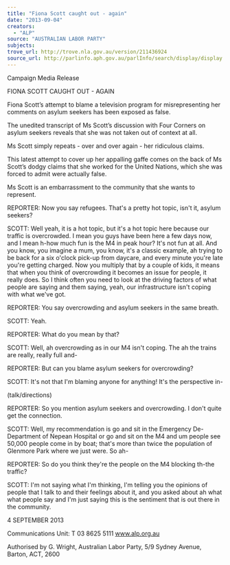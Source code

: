 ```yaml
---
title: "Fiona Scott caught out - again"
date: "2013-09-04"
creators:
  - "ALP"
source: "AUSTRALIAN LABOR PARTY"
subjects:
trove_url: http://trove.nla.gov.au/version/211436924
source_url: http://parlinfo.aph.gov.au/parlInfo/search/display/display.w3p;query=Id%3A%22media/pressrel/2709231%22
---
```


 

 Campaign Media Release    

 FIONA SCOTT CAUGHT OUT - AGAIN    

 Fiona Scott’s attempt to blame a television program for misrepresenting her  comments on asylum seekers has been exposed as false.     

 The unedited transcript of Ms Scott’s discussion with Four Corners on asylum  seekers reveals that she was not taken out of context at all.     

 Ms Scott simply repeats - over and over again - her ridiculous claims.    

 This latest attempt to cover up her appalling gaffe comes on the back of Ms  Scott’s dodgy claims that she worked for the United Nations, which she was  forced to admit were actually false.     

 Ms Scott is an embarrassment to the community that she wants to represent.  

 REPORTER: Now you say refugees. That's a pretty hot topic, isn't it, asylum  seekers? 

 SCOTT: Well yeah, it is a hot topic, but it's a hot topic here because our traffic is  overcrowded. I mean you guys have been here a few days now, and I mean h-how  much fun is the M4 in peak hour? It's not fun at all. And you know, you imagine a  mum, you know, it's a classic example, ah trying to be back for a six o'clock pick-up from daycare, and every minute you're late you're getting charged. Now you  multiply that by a couple of kids, it means that when you think of overcrowding it  becomes an issue for people, it really does. So I think often you need to look at the  driving factors of what people are saying and them saying, yeah, our  infrastructure isn't coping with what we've got.  

 REPORTER: You say overcrowding and asylum seekers in the same breath. 

 SCOTT: Yeah. 

 REPORTER: What do you mean by that? 

 SCOTT: Well, ah overcrowding as in our M4 isn't coping. The ah the trains are  really, really full and- 

 REPORTER: But can you blame asylum seekers for overcrowding? 

 SCOTT: It's not that I'm blaming anyone for anything! It's the perspective in- 

 (talk/directions) 

 REPORTER: So you mention asylum seekers and overcrowding. I don't quite get  the connection. 

 SCOTT: Well, my recommendation is go and sit in the Emergency De-Department of Nepean Hospital or go and sit on the M4 and um people see  50,000 people come in by boat; that's more than twice the population of  Glenmore Park where we just were. So ah- 

 REPORTER: So do you think they're the people on the M4 blocking th-the  traffic? 

 SCOTT: I'm not saying what I'm thinking, I'm telling you the opinions of people  that I talk to and their feelings about it, and you asked about ah what what people  say and I'm just saying this is the sentiment that is out there in the community.  

 

 4 SEPTEMBER 2013  

 

 

 Communications Unit: T 03 8625 5111   www.alp.org.au     

 

 Authorised by G. Wright, Australian Labor Party, 5/9 Sydney Avenue, Barton, ACT, 2600    

 


